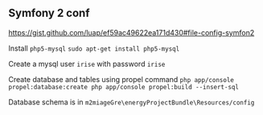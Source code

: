 Symfony 2 conf
------

https://gist.github.com/luap/ef59ac49622ea171d430#file-config-symfon2


Install `php5-mysql`
`
sudo apt-get install php5-mysql
`

Create a mysql user `irise` with password `irise`

Create database and tables using propel command
`
php app/console propel:database:create
php app/console propel:build --insert-sql
`

Database schema is in `m2miageGre\energyProjectBundle\Resources/config`